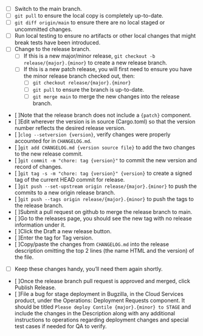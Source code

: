 - [ ] Switch to the main branch.
 - [ ] `git pull` to ensure the local copy is completely up-to-date.
 - [ ] `git diff origin/main` to ensure there are no local staged or uncommitted changes.
 - [ ] Run local testing to ensure no artifacts or other local changes that might break tests have been introduced.
 - [ ] Change to the release branch.
    - [ ] If this is a new major/minor release, `git checkout -b release/{major}.{minor}` to create a new release branch.
    - [ ] If this is a new patch release, you will first need to ensure you have the minor release branch checked out, then:
        - [ ] `git checkout release/{major}.{minor}`
        - [ ] `git pull` to ensure the branch is up-to-date.
        - [ ] `git merge main` to merge the new changes into the release branch.
- [ ]Note that the release branch does not include a ``{patch}`` component.
- [ ]Edit wherever the version is in source (Cargo.toml) so that the version number reflects the desired release version.
- [ ]`clog --setversion {version}`, verify changes were properly accounted for in `CHANGELOG.md`.
- [ ]`git add CHANGELOG.md {version source file}` to add the two changes to the new release commit.
- [ ]`git commit -m "chore: tag {version}"` to commit the new version and record of changes.
- [ ]`git tag -s -m "chore: tag {version}" {version}` to create a signed tag of the current HEAD commit for release.
- [ ]`git push --set-upstream origin release/{major}.{minor}` to push the commits to a new origin release branch.
- [ ]`git push --tags origin release/{major}.{minor}` to push the tags to the release branch.
- [ ]Submit a pull request on github to merge the release branch to main.
- [ ]Go to the releases page, you should see the new tag with no release information under it.
- [ ]Click the Draft a new release button.
- [ ]Enter the tag for Tag version.
- [ ]Copy/paste the changes from `CHANGELOG.md` into the release description omitting the top 2 lines (the name HTML and the version) of the file.
 - [ ] Keep these changes handy, you’ll need them again shortly.
- [ ]Once the release branch pull request is approved and merged, click Publish Release.
- [ ]File a bug for stage deployment in Bugzilla, in the Cloud Services product, under the Operations: Deployment Requests component. It should be titled `Please deploy Contile {major}.{minor} to STAGE` and include the changes in the Description along with any additional instructions to operations regarding deployment changes and special test cases if needed for QA to verify.